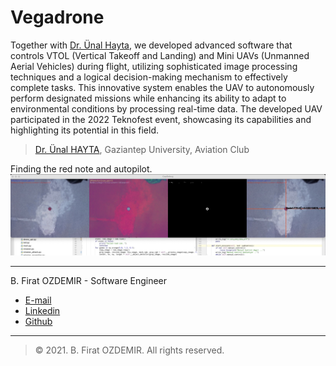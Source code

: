 # Vegadrone

Together with [Dr. Ünal Hayta](https://www.researchgate.net/profile/Uenal-Hayta), we developed advanced software that controls VTOL (Vertical Takeoff and Landing) and Mini UAVs (Unmanned Aerial Vehicles) during flight, utilizing sophisticated image processing techniques and a logical decision-making mechanism to effectively complete tasks. This innovative system enables the UAV to autonomously perform designated missions while enhancing its ability to adapt to environmental conditions by processing real-time data. The developed UAV participated in the 2022 Teknofest event, showcasing its capabilities and highlighting its potential in this field.

> [Dr. Ünal HAYTA](https://www.researchgate.net/profile/Uenal-Hayta), Gaziantep University, Aviation Club

Finding the red note and autopilot.
![Test](assets/vega-1.jpg)

---

B. Firat OZDEMIR - Software Engineer

* [E-mail](b.firat.ozdemir@gmail.com)
* [Linkedin](https://www.linkedin.com/in/bfiratozdemir/)
* [Github](https://github.com/JackCampbell)

---
> © 2021. B. Firat OZDEMIR. All rights reserved.
